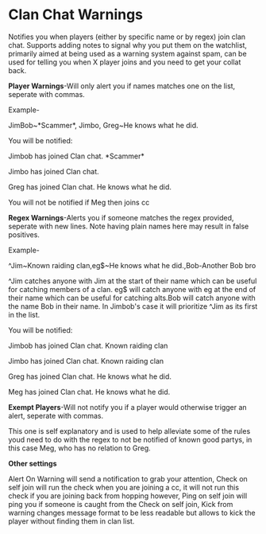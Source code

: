 # Clan Chat Warnings

Notifies you when players (either by specific name or by regex) join clan chat. Supports adding notes to signal why you put them on the watchlist, primarily aimed at being used as a warning system against spam, can be used for telling you when X player joins and you need to get your collat back.


**Player Warnings**-Will only alert you if names matches one on the list, seperate with commas.

Example-

JimBob~\*Scammer\*, Jimbo, Greg~He knows what he did.

You will be notified:

Jimbob has joined Clan chat. \*Scammer\*

Jimbo has joined Clan chat.

Greg has joined Clan chat. He knows what he did.

You will not be notified if Meg then joins cc


**Regex Warnings**-Alerts you if someone matches the regex provided, seperate with new lines. Note having plain names here may result in false positives.

Example-

^Jim~Known raiding clan,eg$~He knows what he did.,Bob-Another Bob bro

^Jim catches anyone with Jim at the start of their name which can be useful for catching members of a clan. eg$ will catch anyone with eg at the end of their name which can be useful for catching alts.Bob will catch anyone with the name Bob in their name. In Jimbob's case it will prioritize ^Jim as its first in the list. 

You will be notified:

Jimbob has joined Clan chat. Known raiding clan

Jimbo has joined Clan chat. Known raiding clan

Greg has joined Clan chat. He knows what he did.

Meg has joined Clan chat. He knows what he did.


**Exempt Players**-Will not notify you if a player would otherwise trigger an alert, seperate with commas.

This one is self explanatory and is used to help alleviate some of the rules youd need to do with the regex to not be notified of known good partys, in this case Meg, who has no relation to Greg.

**Other settings**

Alert On Warning will send a notification to grab your attention, Check on self join will run the check when you are joining a cc, it will not run this check if you are joining back from hopping however, Ping on self join will ping you if someone is caught from the Check on self join, Kick from warning changes message format to be less readable but allows to kick the player without finding them in clan list.
